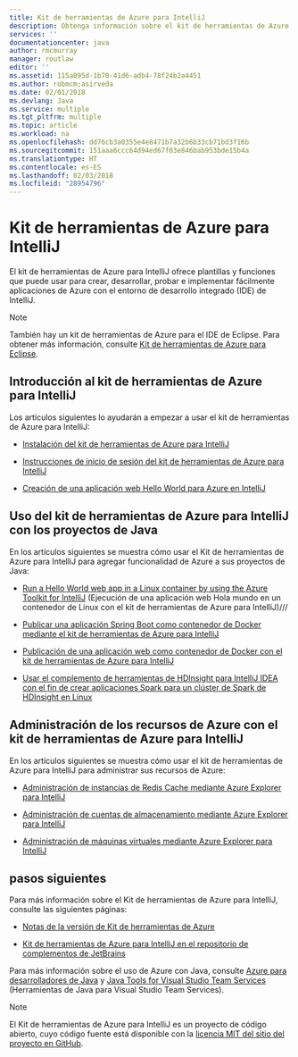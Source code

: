 ```yaml
---
title: Kit de herramientas de Azure para IntelliJ
description: Obtenga información sobre el kit de herramientas de Azure para IntelliJ.
services: ''
documentationcenter: java
author: rmcmurray
manager: routlaw
editor: ''
ms.assetid: 115a095d-1b70-41d6-adb4-78f24b2a4451
ms.author: robmcm;asirveda
ms.date: 02/01/2018
ms.devlang: Java
ms.service: multiple
ms.tgt_pltfrm: multiple
ms.topic: article
ms.workload: na
ms.openlocfilehash: dd76cb3a0355e4e8471b7a32b6b33cb71bd3f16b
ms.sourcegitcommit: 151aaa6ccc64d94ed67f03e846bab953bde15b4a
ms.translationtype: HT
ms.contentlocale: es-ES
ms.lasthandoff: 02/03/2018
ms.locfileid: "28954796"
---
```

# <a name="azure-toolkit-for-intellij"></a>Kit de herramientas de Azure para IntelliJ
El kit de herramientas de Azure para IntelliJ ofrece plantillas y funciones que puede usar para crear, desarrollar, probar e implementar fácilmente aplicaciones de Azure con el entorno de desarrollo integrado (IDE) de IntelliJ.

> [!NOTE]
> 
> También hay un kit de herramientas de Azure para el IDE de Eclipse. Para obtener más información, consulte [Kit de herramientas de Azure para Eclipse](../eclipse/azure-toolkit-for-eclipse.md).
> 

## <a name="get-started-with-the-azure-toolkit-for-intellij"></a>Introducción al kit de herramientas de Azure para IntelliJ
Los artículos siguientes lo ayudarán a empezar a usar el kit de herramientas de Azure para IntelliJ:

* [Instalación del kit de herramientas de Azure para IntelliJ](azure-toolkit-for-intellij-installation.md)

* [Instrucciones de inicio de sesión del kit de herramientas de Azure para IntelliJ](azure-toolkit-for-intellij-sign-in-instructions.md)

* [Creación de una aplicación web Hello World para Azure en IntelliJ](azure-toolkit-for-intellij-create-hello-world-web-app.md)

## <a name="use-the-azure-toolkit-for-intellij-with-your-java-projects"></a>Uso del kit de herramientas de Azure para IntelliJ con los proyectos de Java
En los artículos siguientes se muestra cómo usar el Kit de herramientas de Azure para IntelliJ para agregar funcionalidad de Azure a sus proyectos de Java:

* [Run a Hello World web app in a Linux container by using the Azure Toolkit for IntelliJ](azure-toolkit-for-intellij-hello-world-web-app-linux.md) (Ejecución de una aplicación web Hola mundo en un contenedor de Linux con el kit de herramientas de Azure para IntelliJ)///

* [Publicar una aplicación Spring Boot como contenedor de Docker mediante el kit de herramientas de Azure para IntelliJ](azure-toolkit-for-intellij-publish-spring-boot-docker-app.md)

* [Publicación de una aplicación web como contenedor de Docker con el kit de herramientas de Azure para IntelliJ](azure-toolkit-for-intellij-publish-as-docker-container.md)

* [Usar el complemento de herramientas de HDInsight para IntelliJ IDEA con el fin de crear aplicaciones Spark para un clúster de Spark de HDInsight en Linux](/azure/hdinsight/hdinsight-apache-spark-intellij-tool-plugin)

## <a name="manage-azure-resources-using-the-azure-toolkit-for-intellij"></a>Administración de los recursos de Azure con el kit de herramientas de Azure para IntelliJ
En los artículos siguientes se muestra cómo usar el kit de herramientas de Azure para IntelliJ para administrar sus recursos de Azure:

* [Administración de instancias de Redis Cache mediante Azure Explorer para IntelliJ](azure-toolkit-for-intellij-managing-redis-caches-using-azure-explorer.md)

* [Administración de cuentas de almacenamiento mediante Azure Explorer para IntelliJ](azure-toolkit-for-intellij-managing-virtual-machines-using-azure-explorer.md)

* [Administración de máquinas virtuales mediante Azure Explorer para IntelliJ](azure-toolkit-for-intellij-managing-storage-accounts-using-azure-explorer.md)

## <a name="next-steps"></a>pasos siguientes

Para más información sobre el Kit de herramientas de Azure para IntelliJ, consulte las siguientes páginas:

* [Notas de la versión de Kit de herramientas de Azure](https://github.com/Microsoft/azure-tools-for-java/releases)

* [Kit de herramientas de Azure para IntelliJ en el repositorio de complementos de JetBrains](https://plugins.jetbrains.com/plugin/8053-azure-toolkit-for-intellij)

Para más información sobre el uso de Azure con Java, consulte [Azure para desarrolladores de Java](https://docs.microsoft.com/java/azure/) y [Java Tools for Visual Studio Team Services](https://java.visualstudio.com/) (Herramientas de Java para Visual Studio Team Services).

> [!NOTE]
> 
> El Kit de herramientas de Azure para IntelliJ es un proyecto de código abierto, cuyo código fuente está disponible con la [licencia MIT del sitio del proyecto en GitHub](https://github.com/microsoft/azure-tools-for-java).
> 

<!-- [!INCLUDE [azure-toolkit-for-intellij-additional-resources](../includes/azure-toolkit-for-intellij-additional-resources.md)] -->

<!-- URL List -->

[Azure for Java Developers]: https://docs.microsoft.com/java/azure/
[Java Tools for Visual Studio Team Services]: https://java.visualstudio.com/

<!-- Temporarily Deprecated URLs -->

<!-- [Debug a Java Web App on Azure in IntelliJ]: ./app-service-web/app-service-web-debug-java-web-app-in-intellij.md -->
